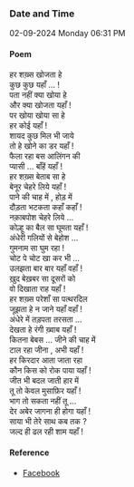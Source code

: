 ### Date and Time

02-09-2024 Monday 06:31 PM

#### Poem

हर शख़्स खोजता हे  <br />
कुछ कुछ यहाँ ... ! <br />
पता नहीं क्या खोया हे  <br />
और क्या खोजता यहाँ ! <br />
पर खोया खोया सा हे  <br />
हर कोई यहाँ ! <br />
शायद कुछ मिल भी जाये <br />
तो हे खोने का डर यहाँ ! <br />
फैला रहा बस आलिंगन की  <br />
प्यासी ... बाँहें यहाँ ! <br />
हर शख़्स बेताब सा हे  <br />
बेनूर चेहरे लिये यहाँ ! <br />
पाने की चाह में , होड़ में  <br />
दौड़ता भटकता कहाँ कहाँ ! <br />
नक़ाबपोश चेहरे लिये ... <br />
कोल्हू का बैल सा घूमता यहाँ ! <br />
अंधेरी गलियों से बेहोश ...  <br />
गुमनाम सा घुम रहा ! <br />
चोट पे चोट खा कर भी ...  <br />
उलझता बार बार यहाँ वहाँ ! <br />
ख़ुद बेख़बर सा दूसरों को  <br />
वो दिखाता राह यहाँ ! <br />
हर शख़्स परेशाँ सा पत्थरदिल  <br />
जूझता हे न जाने यहाँ वहाँ ! <br />
अंधेरे में तड़पता तरसता ... <br />
देखता हे रंगी ख़्वाब यहाँ ! <br />
कितना बेबस ... जीने की चाह में  <br />
टाल रहा जीना , अभी यहाँ ! <br />
हर किरदार आता जाता रहा  <br />
कौन किस को रोक पाया यहाँ ! <br />
जीत भी बदल जाती हार में  <br />
तू तो केवल मुसाफ़िर यहाँ ! <br />
भाग तो सकता नहीं तू ... <br />
देर अबेर जागना ही होगा यहाँ ! <br />
साया भी तेरे साथ कब तक ? <br />
जल्द ही ढल रही शाम यहाँ !

#### Reference

* [Facebook](https://www.facebook.com/teertha.yoga1/videos/916655370506497/)
